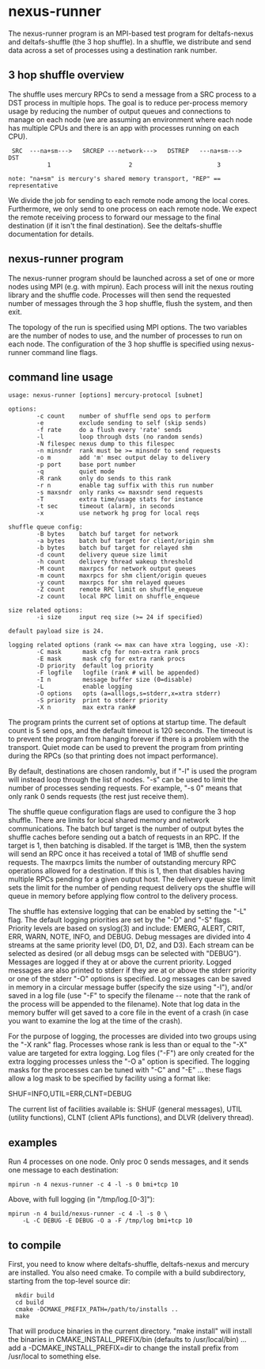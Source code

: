 # nexus-runner

The nexus-runner program is an MPI-based test program for deltafs-nexus
and deltafs-shuffle (the 3 hop shuffle).  In a shuffle, we distribute
and send data across a set of processes using a destination rank number.

## 3 hop shuffle overview

The shuffle uses mercury RPCs to send a message from a SRC process
to a DST process in multiple hops.  The goal is to reduce per-process
memory usage by reducing the number of output queues and connections
to manage on each node (we are assuming an environment where each node
has multiple CPUs and there is an app with processes running on each
CPU).

```
 SRC  ---na+sm--->   SRCREP ---network--->   DSTREP   ---na+sm--->  DST
           1                      2                        3

note: "na+sm" is mercury's shared memory transport, "REP" == representative
```

We divide the job for sending to each remote node among the local
cores.  Furthermore, we only send to one process on each remote node.
We expect the remote receiving process to forward our message to
the final destination (if it isn't the final destination).  See
the deltafs-shuffle documentation for details.

## nexus-runner program

The nexus-runner program should be launched across a set of
one or more nodes using MPI (e.g. with mpirun).  Each process will
init the nexus routing library and the shuffle code.  Processes
will then send the requested number of messages through the 3 hop
shuffle, flush the system, and then exit.

The topology of the run is specified using MPI options.
The two variables are the number of nodes to use, and the number
of processes to run on each node.  The configuration of the
3 hop shuffle is specified using nexus-runner command line
flags.

## command line usage

```
usage: nexus-runner [options] mercury-protocol [subnet]

options:
        -c count    number of shuffle send ops to perform
        -e          exclude sending to self (skip sends)
        -f rate     do a flush every 'rate' sends
        -l          loop through dsts (no random sends)
        -N filespec nexus dump to this filespec
        -n minsndr  rank must be >= minsndr to send requests
        -o m        add 'm' msec output delay to delivery
        -p port     base port number
        -q          quiet mode
        -R rank     only do sends to this rank
        -r n        enable tag suffix with this run number
        -s maxsndr  only ranks <= maxsndr send requests
        -T          extra time/usage stats for instance
        -t sec      timeout (alarm), in seconds
        -x          use network hg prog for local reqs

shuffle queue config:
        -B bytes    batch buf target for network
        -a bytes    batch buf target for client/origin shm
        -b bytes    batch buf target for relayed shm
        -d count    delivery queue size limit
        -h count    delivery thread wakeup threshold
        -M count    maxrpcs for network output queues
        -m count    maxrpcs for shm client/origin queues
        -y count    maxrpcs for shm relayed queues
        -Z count    remote RPC limit on shuffle_enqueue
        -z count    local RPC limit on shuffle_enqueue

size related options:
        -i size     input req size (>= 24 if specified)

default payload size is 24.

logging related options (rank <= max can have xtra logging, use -X):
        -C mask      mask cfg for non-extra rank procs
        -E mask      mask cfg for extra rank procs
        -D priority  default log priority
        -F logfile   logfile (rank # will be appended)
        -I n         message buffer size (0=disable)
        -L           enable logging
        -O options   opts (a=alllogs,s=stderr,x=xtra stderr)
        -S priority  print to stderr priority
        -X n         max extra rank#

```

The program prints the current set of options at startup time.
The default count is 5 send ops, and the default timeout is 120
seconds.  The timeout is to prevent the program from hanging forever if
there is a problem with the transport.   Quiet mode can be used
to prevent the program from printing during the RPCs (so that printing
does not impact performance).

By default, destinations are chosen randomly, but if "-l" is used
the program will instead loop through the list of nodes.  "-s" can
be used to limit the number of processes sending requests.  For example,
"-s 0" means that only rank 0 sends requests (the rest just receive
them).

The shuffle queue configuration flags are used to configure the 3
hop shuffle.  There are limits for local shared memory and network
communications.  The batch buf target is the number of output bytes the
shuffle caches before sending out a batch of requests in an RPC.
If the target is 1, then batching is disabled.  If the target is
1MB, then the system will send an RPC once it has received a total
of 1MB of shuffle send requests.  The maxrpcs limits the number of
outstanding mercury RPC operations allowed for a destination.  If
this is 1, then that disables having multiple RPCs pending for a
given output host.  The delivery queue size limit sets the limit
for the number of pending request delivery ops the shuffle will
queue in memory before applying flow control to the delivery process.

The shuffle has extensive logging that can be enabled by setting
the "-L" flag.  The default logging priorities are set by the "-D"
and "-S" flags.  Priority levels are based on syslog(3) and include:
EMERG, ALERT, CRIT, ERR, WARN, NOTE, INFO, and DEBUG.  Debug
messages are divided into 4 streams at the same priority level
(D0, D1, D2, and D3).  Each stream can be selected as desired (or
all debug msgs can be selected with "DEBUG").  Messages are logged
if they at or above the current priority.  Logged messages are also
printed to stderr if they are at or above the stderr priority or
one of the stderr "-O" options is specified.   Log messages can
be saved in memory in a circular message buffer (specify the size
using "-I"), and/or saved in a log file (use "-F" to specify the
filename -- note that the rank of the process will be appended to
the filename).  Note that log data in the memory buffer will get
saved to a core file in the event of a crash (in case you want
to examine the log at the time of the crash).

For the purpose of logging, the processes are divided into two
groups using the "-X rank" flag.  Processes whose rank is less
than or equal to the "-X" value are targeted for extra logging.
Log files ("-F") are only created for the extra logging processes
unless the "-O a" option is specified.  The logging masks for
the processes can be tuned with "-C" and "-E" ... these flags
allow a log mask to be specified by facility using a format like:

SHUF=INFO,UTIL=ERR,CLNT=DEBUG

The current list of facilities available is: SHUF (general messages),
UTIL (utility functions), CLNT (client APIs functions), and DLVR
(delivery thread).

## examples

Run 4 processes on one node.  Only proc 0 sends messages, and it
sends one message to each destination:

```
mpirun -n 4 nexus-runner -c 4 -l -s 0 bmi+tcp 10

```

Above, with full logging (in "/tmp/log.[0-3]"):
```
mpirun -n 4 build/nexus-runner -c 4 -l -s 0 \
	-L -C DEBUG -E DEBUG -O a -F /tmp/log bmi+tcp 10

```

## to compile

First, you need to know where deltafs-shuffle, deltafs-nexus and mercury
are installed.  You also need cmake.  To compile with a build subdirectory,
starting from the top-level source dir:

```
  mkdir build
  cd build
  cmake -DCMAKE_PREFIX_PATH=/path/to/installs ..
  make
```

That will produce binaries in the current directory.  "make install"
will install the binaries in CMAKE_INSTALL_PREFIX/bin (defaults to
/usr/local/bin) ... add a -DCMAKE_INSTALL_PREFIX=dir to change the
install prefix from /usr/local to something else.
